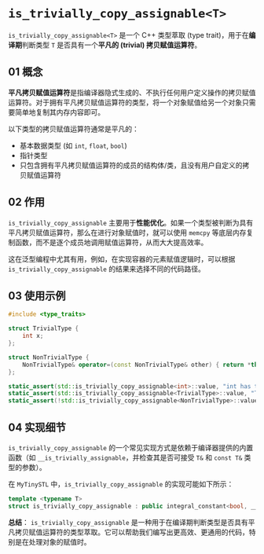 # `is_trivially_copy_assignable<T>`

`is_trivially_copy_assignable<T>` 是一个 C++ 类型萃取 (type trait)，用于在**编译期**判断类型 `T` 是否具有一个**平凡的 (trivial) 拷贝赋值运算符**。

## 01 概念

**平凡拷贝赋值运算符**是指编译器隐式生成的、不执行任何用户定义操作的拷贝赋值运算符。对于拥有平凡拷贝赋值运算符的类型，将一个对象赋值给另一个对象只需要简单地复制其内存内容即可。

以下类型的拷贝赋值运算符通常是平凡的：
*   基本数据类型 (如 `int`, `float`, `bool`)
*   指针类型
*   只包含拥有平凡拷贝赋值运算符的成员的结构体/类，且没有用户自定义的拷贝赋值运算符

## 02 作用

`is_trivially_copy_assignable` 主要用于**性能优化**。如果一个类型被判断为具有平凡拷贝赋值运算符，那么在进行对象赋值时，就可以使用 `memcpy` 等底层内存复制函数，而不是逐个成员地调用赋值运算符，从而大大提高效率。

这在泛型编程中尤其有用，例如，在实现容器的元素赋值逻辑时，可以根据 `is_trivially_copy_assignable` 的结果来选择不同的代码路径。

## 03 使用示例

```cpp
#include <type_traits>

struct TrivialType {
    int x;
};

struct NonTrivialType {
    NonTrivialType& operator=(const NonTrivialType& other) { return *this; } // 用户定义的拷贝赋值运算符
};

static_assert(std::is_trivially_copy_assignable<int>::value, "int has trivial copy assignment");
static_assert(std::is_trivially_copy_assignable<TrivialType>::value, "TrivialType has trivial copy assignment");
static_assert(!std::is_trivially_copy_assignable<NonTrivialType>::value, "NonTrivialType does not have trivial copy assignment");
```

## 04 实现细节

`is_trivially_copy_assignable` 的一个常见实现方式是依赖于编译器提供的内置函数（如 `__is_trivially_assignable`，并检查其是否可接受 `T&` 和 `const T&` 类型的参数）。

在 `MyTinySTL` 中，`is_trivially_copy_assignable` 的实现可能如下所示：

```cpp
template <typename T>
struct is_trivially_copy_assignable : public integral_constant<bool, __is_trivially_assignable(T&, const T&)> {};
```

**总结**：
`is_trivially_copy_assignable` 是一种用于在编译期判断类型是否具有平凡拷贝赋值运算符的类型萃取。它可以帮助我们编写出更高效、更通用的代码，特别是在处理对象的赋值时。